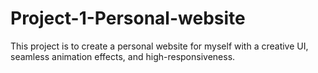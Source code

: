# Project-1-Personal-website
This project is to create a personal website for myself with a creative UI, seamless animation effects, and high-responsiveness. 
